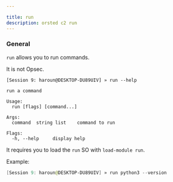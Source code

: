 ```yaml
---

title: run
description: orsted c2 run
---
```


### General

`run` allows you to run commands.

It is not Opsec.

```
[Session 9: haroun@DESKTOP-DU89UIV] » run --help

run a command

Usage:
  run [flags] [command...]

Args:
  command  string list    command to run

Flags:
  -h, --help     display help
```

It requires you to load the `run` SO with `load-module run`.

Example:

```powershell
[Session 9: haroun@DESKTOP-DU89UIV] » run python3 --version
```

